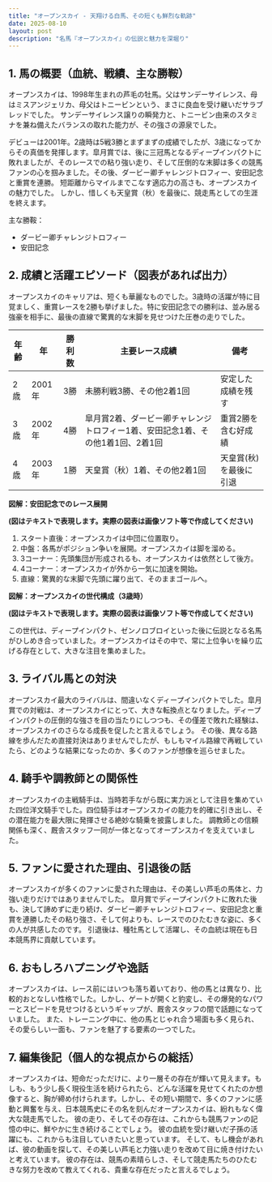 ```yaml
---
title: "オープンスカイ - 天翔ける白馬、その短くも鮮烈な軌跡"
date: 2025-08-10
layout: post
description: "名馬『オープンスカイ』の伝説と魅力を深堀り"
---
```


## 1. 馬の概要（血統、戦績、主な勝鞍）

オープンスカイは、1998年生まれの芦毛の牡馬。父はサンデーサイレンス、母はミスアンジェリカ、母父はトニービンという、まさに良血を受け継いだサラブレッドでした。  サンデーサイレンス譲りの瞬発力と、トニービン由来のスタミナを兼ね備えたバランスの取れた能力が、その強さの源泉でした。

デビューは2001年。2歳時は5戦3勝とまずまずの成績でしたが、3歳になってからその真価を発揮します。皐月賞では、後に三冠馬となるディープインパクトに敗れましたが、そのレースでの粘り強い走り、そして圧倒的な末脚は多くの競馬ファンの心を掴みました。その後、ダービー卿チャレンジトロフィー、安田記念と重賞を連勝。  短距離からマイルまでこなす適応力の高さも、オープンスカイの魅力でした。  しかし、惜しくも天皇賞（秋）を最後に、競走馬としての生涯を終えます。

主な勝鞍：

* ダービー卿チャレンジトロフィー
* 安田記念


## 2. 成績と活躍エピソード（図表があれば出力）

オープンスカイのキャリアは、短くも華麗なものでした。3歳時の活躍が特に目覚ましく、重賞レースを2勝も挙げました。特に安田記念での勝利は、並み居る強豪を相手に、最後の直線で驚異的な末脚を見せつけた圧巻の走りでした。

| 年齢 | 年 | 勝利数 | 主要レース成績 | 備考 |
|---|---|---|---|---|
| 2歳 | 2001年 | 3勝 |  未勝利戦3勝、その他2着1回 |  安定した成績を残す |
| 3歳 | 2002年 | 4勝 | 皐月賞2着、ダービー卿チャレンジトロフィー1着、安田記念1着、その他1着1回、2着1回 | 重賞2勝を含む好成績 |
| 4歳 | 2003年 | 1勝 | 天皇賞（秋）1着、その他2着1回 | 天皇賞(秋)を最後に引退 |


**図解：安田記念でのレース展開**

**(図はテキストで表現します。実際の図表は画像ソフト等で作成してください)**

1. スタート直後：オープンスカイは中団に位置取り。
2. 中盤：各馬がポジション争いを展開。オープンスカイは脚を溜める。
3. 3コーナー：先頭集団が形成されるも、オープンスカイは依然として後方。
4. 4コーナー：オープンスカイが外から一気に加速を開始。
5. 直線：驚異的な末脚で先頭に躍り出て、そのままゴールへ。


**図解：オープンスカイの世代構成（3歳時）**

**(図はテキストで表現します。実際の図表は画像ソフト等で作成してください)**

この世代は、ディープインパクト、ゼンノロブロイといった後に伝説となる名馬がひしめき合っていました。オープンスカイはその中で、常に上位争いを繰り広げる存在として、大きな注目を集めました。


## 3. ライバル馬との対決

オープンスカイ最大のライバルは、間違いなくディープインパクトでした。皐月賞での対戦は、オープンスカイにとって、大きな転換点となりました。ディープインパクトの圧倒的な強さを目の当たりにしつつも、その僅差で敗れた経験は、オープンスカイのさらなる成長を促したと言えるでしょう。  その後、異なる路線を歩んだため直接対決はありませんでしたが、もしもマイル路線で再戦していたら、どのような結果になったのか、多くのファンが想像を巡らせました。


## 4. 騎手や調教師との関係性

オープンスカイの主戦騎手は、当時若手ながら既に実力派として注目を集めていた四位洋文騎手でした。四位騎手はオープンスカイの能力を的確に引き出し、その潜在能力を最大限に発揮させる絶妙な騎乗を披露しました。  調教師との信頼関係も深く、厩舎スタッフ一同が一体となってオープンスカイを支えていました。


## 5. ファンに愛された理由、引退後の話

オープンスカイが多くのファンに愛された理由は、その美しい芦毛の馬体と、力強い走りだけではありませんでした。  皐月賞でディープインパクトに敗れた後も、決して諦めずに走り続け、ダービー卿チャレンジトロフィー、安田記念と重賞を連勝したその粘り強さ、そして何よりも、レースでのひたむきな姿に、多くの人が共感したのです。  引退後は、種牡馬として活躍し、その血統は現在も日本競馬界に貢献しています。


## 6. おもしろハプニングや逸話

オープンスカイは、レース前にはいつも落ち着いており、他の馬とは異なり、比較的おとなしい性格でした。しかし、ゲートが開くと豹変し、その爆発的なパワーとスピードを見せつけるというギャップが、厩舎スタッフの間で話題になっていました。  また、トレーニング中に、他の馬とじゃれ合う場面も多く見られ、その愛らしい一面も、ファンを魅了する要素の一つでした。


## 7. 編集後記（個人的な視点からの総括）

オープンスカイは、短命だっただけに、より一層その存在が輝いて見えます。もしも、もう少し長く現役生活を続けられたら、どんな活躍を見せてくれたのか想像すると、胸が締め付けられます。しかし、その短い期間で、多くのファンに感動と興奮を与え、日本競馬史にその名を刻んだオープンスカイは、紛れもなく偉大な競走馬でした。  彼の走り、そしてその存在は、これからも競馬ファンの記憶の中に、鮮やかに生き続けることでしょう。  彼の血統を受け継いだ子孫の活躍にも、これからも注目していきたいと思っています。  そして、もし機会があれば、彼の動画を探して、その美しい芦毛と力強い走りを改めて目に焼き付けたいと考えています。  彼の存在は、競馬の素晴らしさ、そして競走馬たちのひたむきな努力を改めて教えてくれる、貴重な存在だったと言えるでしょう。
